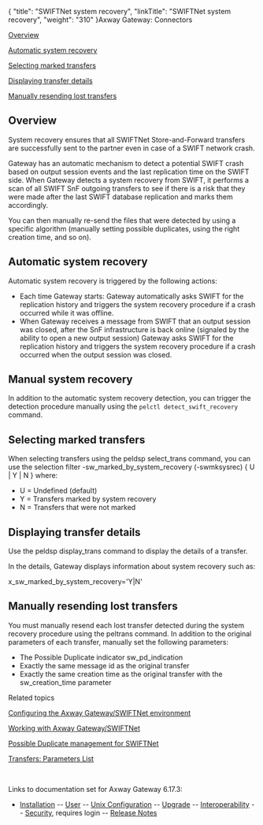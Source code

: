 {
    "title": "SWIFTNet system recovery",
    "linkTitle": "SWIFTNet system recovery",
    "weight": "310"
}<span class="mc-variable axway_variables.Component_Long_Name variable">Axway Gateway</span>: Connectors

[Overview](#overview)

[Automatic system recovery](#automatic)

[Selecting marked transfers](#select)

[Displaying transfer details](#display)

[Manually resending lost transfers](#resending_lost)

<span id="overview"></span>

## Overview

System recovery ensures that all SWIFTNet Store-and-Forward transfers are successfully sent to the partner even in case of a SWIFT network crash.

Gateway has an automatic mechanism to detect a potential SWIFT crash based on output session events and the last replication time on the SWIFT side. When Gateway detects a system recovery from SWIFT, it performs a scan of all SWIFT SnF outgoing transfers to see if there is a risk that they were made after the last SWIFT database replication and marks them accordingly.

You can then manually re-send the files that were detected by using a specific algorithm (manually setting possible duplicates, using the right creation time, and so on).

<span id="automatic"></span>

## Automatic system recovery

Automatic system recovery is triggered by the following actions:

-   Each time Gateway starts: Gateway automatically asks SWIFT for the replication history and triggers the system recovery procedure if a crash occurred while it was offline.
-   When Gateway receives a message from SWIFT that an output session was closed, after the SnF infrastructure is back online (signaled by the ability to open a new output session) Gateway asks SWIFT for the replication history and triggers the system recovery procedure if a crash occurred when the output session was closed.

<span id="manual"></span>

## Manual system recovery

In addition to the automatic system recovery detection, you can trigger the detection procedure manually using the `pelctl detect_swift_recovery` command.

<span id="select"></span>

## Selecting marked transfers

When selecting transfers using the <span class="codeBold_in_para">peldsp select\_trans</span> command, you can use the selection filter <span class="code">-sw\_marked\_by\_system\_recovery (-swmksysrec) { U | Y | N }</span> where:

-   U = Undefined (default)
-   Y = Transfers marked by system recovery
-   N = Transfers that were not marked

<span id="display"></span>

## Displaying transfer details

Use the <span class="codeBold_in_para">peldsp display\_trans</span> command to display the details of a transfer.

In the details, Gateway displays information about system recovery such as:

<span class="code">x\_sw\_marked\_by\_system\_recovery='Y|N'</span>

<span id="resending_lost"></span>

## Manually resending lost transfers

You must manually resend each lost transfer detected during the system recovery procedure using the <span class="codeBold_in_para">peltrans</span> command. In addition to the original parameters of each transfer, manually set the following parameters:

-   The Possible Duplicate indicator <span class="code">sw\_pd\_indication</span>
-   Exactly the same message id as the original transfer
-   Exactly the same creation time as the original transfer with the <span class="code">sw\_creation\_time</span> parameter

Related topics

[Configuring the <span class="mc-variable axway_variables.Component_Long_Name variable">Axway Gateway</span>/SWIFTNet environment](../../swiftnet_connector/swiftnet_configuring)

[Working with <span class="mc-variable axway_variables.Component_Long_Name variable">Axway Gateway</span>/SWIFTNet](../../swiftnet_connector/swiftnet_working_with)

[Possible Duplicate management for SWIFTNet](../../swiftnet_backup_sites/swiftnet_possible_duplicate)

[Transfers: Parameters List](../../../../transfers_start_here/submitting_transfer_requests_start_here/working_with_transfers_cli/transfer_req_parameter_list)

 

Links to documentation set for Axway Gateway <span class="mc-variable axway_variables.Release_Number variable">6.17.3</span>:

-   [Installation](#) -- [User](#) -- [Unix Configuration](#) -- [Upgrade](#) -- [Interoperability](#) -- [Security](#), requires login -- [Release Notes](#)
